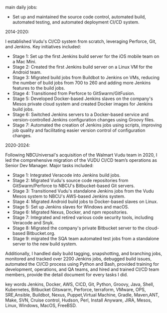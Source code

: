 main daily jobs:

- Set up and maintained the source code control, automated build, automated testing, and automated deployment CI/CD system.

2014-2020:


I established Vudu's CI/CD system from scratch, leveraging Perforce, Git, and Jenkins. Key initiatives included:

- Stage 1: Set up the first Jenkins build server for the iOS mobile team on a Mac Mini.
- Stage 2: Created the first Jenkins build server on a Linux VM for the Android team.
- Stage 3: Migrated build jobs from Buildbot to Jenkins on VMs, reducing the number of build jobs from 700 to 260 and adding more Jenkins features to the build jobs.
- Stage 4: Transitioned from Perforce to GitSwarm/GitFusion.
- Stage 5: Developed Docker-based Jenkins slaves on the company's Mesos private cloud system and created Docker images for Jenkins build jobs.
- Stage 6: Switched Jenkins servers to a Docker-based service and version-controlled Jenkins configuration changes using Groovy files.
- Stage 7: Automated the creation of Jenkins jobs using scripts, improving job quality and facilitating easier version control of configuration changes.

2020-2024:

Following NBCUniversal's acquisition of the Walmart Vudu team in 2020, I led the comprehensive migration of the VUDU CI/CD team’s operations as Senior Dev Manager. Major tasks included:

- Stage 1: Integrated Veracode into Jenkins build jobs.
- Stage 2: Migrated Vudu's source code repositories from GitSwarm/Perforce to NBCU's Bitbucket-based Git servers.
- Stage 3: Transitioned Vudu's standalone Jenkins jobs from the Vudu Mesos system to NBCU's AWS-based Jenkins system.
- Stage 4: Migrated Android build jobs to Docker-based slaves on Linux.
- Stage 5: Set up Jenkins slaves for Windows and macOS.
- Stage 6: Migrated Nexus, Docker, and npm repositories.
- Stage 7: Integrated and retired various code security tools, including Veracode and Snyk.
- Stage 8: Migrated the company's private Bitbucket server to the cloud-based Bitbucket.org.
- Stage 9: migrated the SQA team automated test jobs from a standalone server to the new build system.

Additionally, I handled daily build tagging, snapshotting, and branching jobs, monitored and tracked over 2200 Jenkins jobs, debugged build issues, automated the CI/CD process using Python and Bash, provided training for development, operations, and QA teams, and hired and trained CI/CD team members, provide the detail document for every tasks I did.

key words
Jenkins, Docker, AWS, CICD, Git, Python, Groovy, Java, Shell, Kubernetes, Bitbucket Gitswarm, Perforce, terraform, VMware, OPS, SRE,Ansible, Buildbot, Nexus, Puppet,Virtual Machine, Gradle, Maven,ANT, Make, SVN, Cruise control, Hudson, Perl, Install Anyware, JIRA, Mesos, Linux, Windows, MacOS, FreeBSD.
